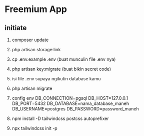 
# Freemium App 

## initiate 

1. composer update
2. php artisan storage:link
3. cp .env.example .env (buat munculin file .env nya)
4. php artisan key:migrate (buat bikin secret code)
5. isi file .env supaya ngikutin database kamu
6. php artisan migrate
7. config env DB_CONNECTION=pgsql DB_HOST=127.0.0.1 DB_PORT=5432 DB_DATABASE=nama_database_maneh DB_USERNAME=postgres DB_PASSWORD=password_maneh

8. npm install -D tailwindcss postcss autoprefixer
9. npx tailwindcss init -p
